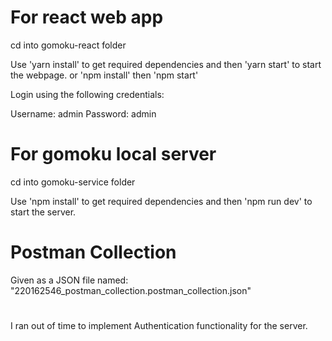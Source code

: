 # For react web app

cd into gomoku-react folder

Use 'yarn install' to get required dependencies and then 'yarn start' to start the webpage.
or
'npm install' then 'npm start'

Login using the following credentials:

Username: admin
Password: admin


# For gomoku local server

cd into gomoku-service folder

Use 'npm install' to get required dependencies and then 'npm run dev' to start the server.


# Postman Collection
Given as a JSON file named: "220162546_postman_collection.postman_collection.json"


#
I ran out of time to implement Authentication functionality for the server.
